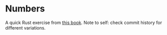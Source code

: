 # Numbers

A quick Rust exercise from [this book](https://www.newline.co/fullstack-rust). Note to self: check commit history for different variations.
